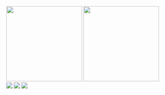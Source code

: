 <div>
  <img height="200" src="https://github-readme-stats.vercel.app/api?username=michelrisucci&show_icons=true&count_private=true&theme=gotham" />
  <img height="200" src="https://github-readme-stats.vercel.app/api/top-langs/?username=michelrisucci&langs_count=5&theme=gotham" />
</div>

<div>
  <a href="https://instagram.com/michelrisucci" target="_blank"><img src="https://img.shields.io/badge/-Instagram-%23E4405F?style=for-the-badge&logo=instagram&logoColor=white" target="_blank"></a>
  <a href = "mailto:michelrisucci@gmail.com"><img src="https://img.shields.io/badge/-Gmail-%23333?style=for-the-badge&logo=gmail&logoColor=white" target="_blank"></a>
  <a href="https://www.linkedin.com/in/michelrisucci" target="_blank"><img src="https://img.shields.io/badge/-LinkedIn-%230077B5?style=for-the-badge&logo=linkedin&logoColor=white" target="_blank"></a>
</div>
